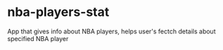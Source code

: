 # nba-players-stat
App that gives info about NBA players,
helps user's fectch details about specified NBA player
